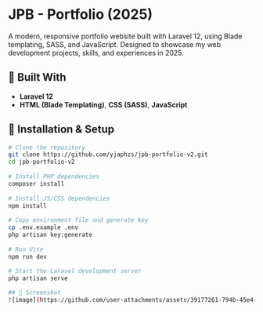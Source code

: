 # JPB - Portfolio (2025)

A modern, responsive portfolio website built with Laravel 12, using Blade templating, SASS, and JavaScript. Designed to showcase my web development projects, skills, and experiences in 2025.

## 🔧 Built With

- **Laravel 12**
- **HTML (Blade Templating)**, **CSS (SASS)**, **JavaScript**

## 🚀 Installation & Setup

  ```bash
  # Clone the repository
  git clone https://github.com/yjaphzs/jpb-portfolio-v2.git
  cd jpb-portfolio-v2
    
  # Install PHP dependencies
  composer install
    
  # Install JS/CSS dependencies
  npm install
    
  # Copy environment file and generate key
  cp .env.example .env
  php artisan key:generate
    
  # Run Vite
  npm run dev
    
  # Start the Laravel development server
  php artisan serve

## 📸 Screenshot
![image](https://github.com/user-attachments/assets/39177261-794b-45e4-ad8f-5238c1607bf7)
